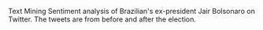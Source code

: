 Text Mining
Sentiment analysis of Brazilian's ex-president Jair Bolsonaro on Twitter. The tweets are from before and after the election.
